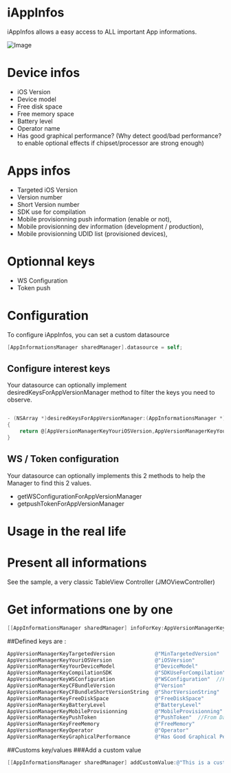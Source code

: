 iAppInfos
=========

iAppInfos allows a easy access to ALL important App informations.  

![Image](demo.png)

# Device infos
*   iOS Version 
*   Device model
*   Free disk space
*   Free memory space
*   Battery level 
*   Operator name
*   Has good graphical performance?  (Why detect good/bad performance? to enable optional effects if chipset/processor are strong enough)

# Apps infos
*   Targeted iOS Version
*   Version number 
*   Short Version number
*   SDK use for compilation
*   Mobile provisionning push information (enable or not),
*   Mobile provisionning dev information (development / production),
*   Mobile provisionning UDID list (provisioned devices),

# Optionnal keys
*   WS Configuration
*   Token push

# Configuration

To configure iAppInfos, you can set a custom datasource
```objective-c
[AppInformationsManager sharedManager].datasource = self;
```

## Configure interest keys

Your datasource can optionally implement desiredKeysForAppVersionManager method to filter the keys you need to observe.

```objective-c

- (NSArray *)desiredKeysForAppVersionManager:(AppInformationsManager *)manager
{
    return @[AppVersionManagerKeyYouriOSVersion,AppVersionManagerKeyYourDeviceModel,AppVersionManagerKeyCompilationSDK, AppVersionManagerKeyCFBundleVersion, AppVersionManagerKeyFreeDiskSpace, AppVersionManagerKeyBatteryLevel, AppVersionManagerKeyFreeMemory, AppVersionManagerKeyMobileProvisionning, AppVersionManagerKeyPushToken,AppVersionManagerKeyWSConfiguration];
}
```
## WS / Token configuration  

Your datasource can optionally implements this 2 methods to help the Manager to find this 2 values.

+ getWSConfigurationForAppVersionManager
+ getpushTokenForAppVersionManager

# Usage in the real life 

# Present all informations

See the sample, a very classic TableView Controller (JMOViewController)

# Get informations one by one

```objective-c
[[AppInformationsManager sharedManager] infoForKey:AppVersionManagerKeyYouriOSVersion];
```

##Defined keys are :
```objective-c
AppVersionManagerKeyTargetedVersion             @"MinTargetedVersion"
AppVersionManagerKeyYouriOSVersion              @"iOSVersion"
AppVersionManagerKeyYourDeviceModel             @"DeviceModel"
AppVersionManagerKeyCompilationSDK              @"SDKUseForCompilation"
AppVersionManagerKeyWSConfiguration             @"WSConfiguration"  //From Datasource
AppVersionManagerKeyCFBundleVersion             @"Version"
AppVersionManagerKeyCFBundleShortVersionString  @"ShortVersionString"
AppVersionManagerKeyFreeDiskSpace               @"FreeDiskSpace"
AppVersionManagerKeyBatteryLevel                @"BatteryLevel"
AppVersionManagerKeyMobileProvisionning         @"MobileProvisionning"
AppVersionManagerKeyPushToken                   @"PushToken"  //From Datasource
AppVersionManagerKeyFreeMemory                  @"FreeMemory"
AppVersionManagerKeyOperator                    @"Operator"
AppVersionManagerKeyGraphicalPerformance        @"Has Good Graphical Performance"
```
##Customs key/values
###Add a custom value
```objective-c
[[AppInformationsManager sharedManager] addCustomValue:@"This is a custom value" forCustomKey:@"CustomKey1"];
```


